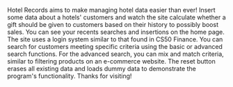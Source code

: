 Hotel Records aims to make managing hotel data easier than ever! Insert some data about a hotels' customers and watch the site calculate whether a gift should be given to customers based on their history to possibly boost sales. You can see your recents searches and insertions on the home page. The site uses a login system similar to that found in CS50 Finance. You can search for customers meeting specific criteria using the basic or advanced search functions. For the advanced search, you can mix and match criteria, similar to filtering products on an e-commerce website. The reset button erases all existing data and loads dummy data to demonstrate the program's functionality. Thanks for visiting!
